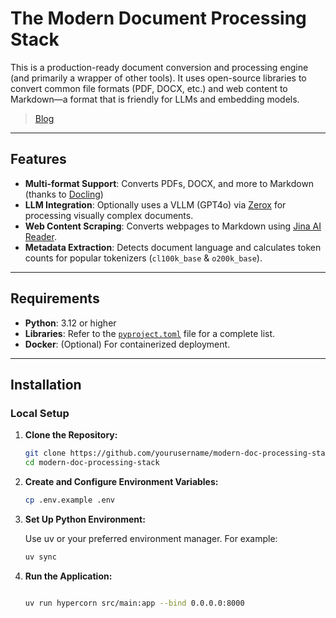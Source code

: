 # The Modern Document Processing Stack

This is a production-ready document conversion and processing engine (and primarily a wrapper of other tools). It uses open-source libraries to convert common file formats (PDF, DOCX, etc.) and web content to Markdown—a format that is friendly for LLMs and embedding models.

> [Blog](https://www.differentiated.io/blog/the-modern-document-processing-stack)

---

## Features

- **Multi-format Support**: Converts PDFs, DOCX, and more to Markdown (thanks to [Docling](https://ds4sd.github.io/docling/))
- **LLM Integration**: Optionally uses a VLLM (GPT4o) via [Zerox](https://github.com/getomni-ai/zerox) for processing visually complex documents.
- **Web Content Scraping**: Converts webpages to Markdown using [Jina AI Reader](https://jina.ai/reader/).
- **Metadata Extraction**: Detects document language and calculates token counts for popular tokenizers (`cl100k_base` & `o200k_base`).

---

## Requirements

- **Python**: 3.12 or higher
- **Libraries**: Refer to the [`pyproject.toml`](./pyproject.toml) file for a complete list.
- **Docker**: (Optional) For containerized deployment.

---

## Installation

### Local Setup

1.  **Clone the Repository:**

    ```bash
    git clone https://github.com/yourusername/modern-doc-processing-stack.git
    cd modern-doc-processing-stack
    ```

2.  **Create and Configure Environment Variables:**

    ```bash
    cp .env.example .env
    ```

3.  **Set Up Python Environment:**

    Use uv or your preferred environment manager. For example:

    ```bash
    uv sync
    ```

4.  **Run the Application:**

    ```bash

    uv run hypercorn src/main:app --bind 0.0.0.0:8000

    ```
